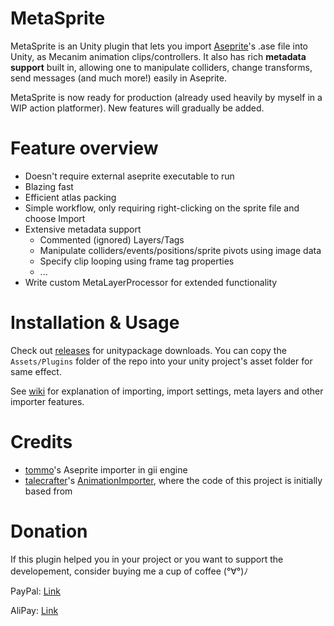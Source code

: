 # MetaSprite

MetaSprite is an Unity plugin that lets you import [Aseprite][aseprite]'s .ase file into Unity, as Mecanim animation clips/controllers. It also has rich **metadata support** built in, allowing one to manipulate colliders, change transforms, send messages (and much more!) easily in Aseprite.

MetaSprite is now ready for production (already used heavily by myself in a WIP action platformer). New features will gradually be added.

# Feature overview

* Doesn't require external aseprite executable to run
* Blazing fast
* Efficient atlas packing
* Simple workflow, only requiring right-clicking on the sprite file and choose Import
* Extensive metadata support
  * Commented (ignored) Layers/Tags
  * Manipulate colliders/events/positions/sprite pivots using image data
  * Specify clip looping using frame tag properties
  * ...
* Write custom MetaLayerProcessor for extended functionality

# Installation & Usage

Check out [releases](https://github.com/WeAthFoLD/MetaSprite/releases) for unitypackage downloads. You can copy the `Assets/Plugins` folder of the repo into your unity project's asset folder for same effect.

See [wiki](https://github.com/WeAthFoLD/MetaSprite/wiki) for explanation of importing, import settings, meta layers and other importer features.

# Credits

* [tommo](https://github.com/tommo)'s Aseprite importer in gii engine
* [talecrafter](https://github.com/talecrafter)'s [AnimationImporter](https://github.com/talecrafter/AnimationImporter), where the code of this project is initially based from

[aseprite]: https://aseprite.org

# Donation

If this plugin helped you in your project or you want to support the developement, consider buying me a cup of coffee (°∀°)ﾉ

PayPal: [Link](https://paypal.me/weathfold)

AliPay: [Link](https://github.com/WeAthFoLD/MetaSprite/blob/master/Images/alipay-donation-qrcode.png)
